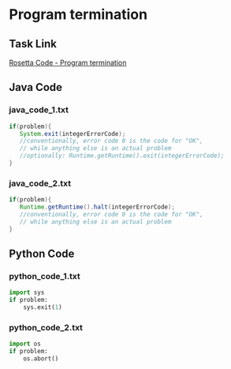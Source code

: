 # Program termination

## Task Link
[Rosetta Code - Program termination](https://rosettacode.org/wiki/Program_termination)

## Java Code
### java_code_1.txt
```java
if(problem){
   System.exit(integerErrorCode); 
   //conventionally, error code 0 is the code for "OK",
   // while anything else is an actual problem
   //optionally: Runtime.getRuntime().exit(integerErrorCode);
}

```

### java_code_2.txt
```java
if(problem){
   Runtime.getRuntime().halt(integerErrorCode); 
   //conventionally, error code 0 is the code for "OK",
   // while anything else is an actual problem
}

```

## Python Code
### python_code_1.txt
```python
import sys
if problem:
    sys.exit(1)

```

### python_code_2.txt
```python
import os
if problem:
    os.abort()

```

